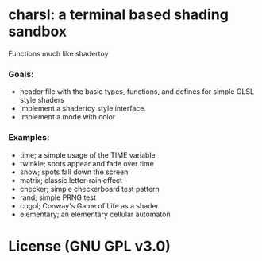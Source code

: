 # charsl: a terminal based shading sandbox
Functions much like shadertoy

### Goals:
- header file with the basic types, functions, and defines for simple GLSL style shaders
- Implement a shadertoy style interface.
- Implement a mode with color

### Examples:
- time; a simple usage of the TIME variable
- twinkle; spots appear and fade over time
- snow; spots fall down the screen
- matrix; classic letter-rain effect
- checker; simple checkerboard test pattern
- rand; simple PRNG test
- cogol; Conway's Game of Life as a shader
- elementary; an elementary cellular automaton

# License (GNU GPL v3.0)
